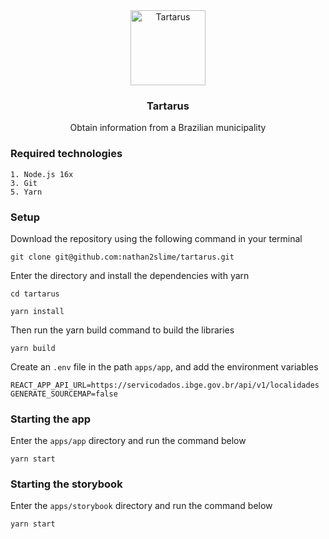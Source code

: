 <div align="center">
  <a href="#">
    <img src="https://tartarus-county.vercel.app/logo192.png" alt="Tartarus" width="120" height="120">
  </a>

  <h3 align="center">Tartarus</h3>

  <p align="center">
    Obtain information from a Brazilian municipality
  </p>
</div>

### Required technologies

```
1. Node.js 16x
3. Git
5. Yarn
```

### Setup

Download the repository using the following command in your terminal

```
git clone git@github.com:nathan2slime/tartarus.git
```

Enter the directory and install the dependencies with yarn

```
cd tartarus
```

```
yarn install
```

Then run the yarn build command to build the libraries

```
yarn build
```

Create an `.env` file in the path `apps/app`, and add the environment variables

```
REACT_APP_API_URL=https://servicodados.ibge.gov.br/api/v1/localidades
GENERATE_SOURCEMAP=false
```

### Starting the app

Enter the `apps/app` directory and run the command below

```
yarn start
```

### Starting the storybook

Enter the `apps/storybook` directory and run the command below

```
yarn start
```
